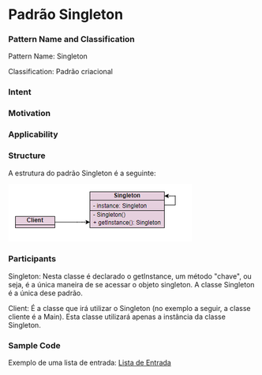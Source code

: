 # Padrão Singleton

### Pattern Name and Classification

Pattern Name: Singleton

Classification: Padrão criacional

### Intent



### Motivation



### Applicability



### Structure

A estrutura do padrão Singleton é a seguinte:

![imagem](https://github.com/10Daniele/Padroes_Projeto/blob/master/Singleton/Structure.png)

### Participants

Singleton: Nesta classe é declarado o getInstance, um método "chave", ou seja, é a única maneira de se acessar o objeto singleton. A classe Singleton é a única dese padrão.

Client: É a classe que irá utilizar o Singleton (no exemplo a seguir, a classe cliente é a Main). Esta classe utilizará apenas a instância da classe Singleton.

### Sample Code

Exemplo de uma lista de entrada: [Lista de Entrada](https://github.com/10Daniele/Padroes_Projeto/tree/master/Singleton/ListaEntrada)
